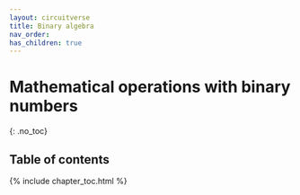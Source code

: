 ```yaml
---
layout: circuitverse
title: Binary algebra
nav_order:
has_children: true
---
```


# Mathematical operations with binary numbers
{: .no_toc}

## Table of contents

{% include chapter_toc.html %}

